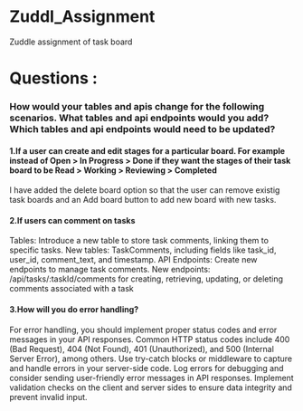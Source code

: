 # Zuddl_Assignment
Zuddle assignment of task board
<h1>Questions :</h1>
<h3>How would your tables and apis change for the following scenarios. What tables and api endpoints would you add? Which tables and api endpoints would need to be updated?</h3>

<h4>1.If a user can create and edit stages for a particular board. For example instead of Open > In Progress > Done if they want the stages of their task board to be Read > Working > Reviewing > Completed</h4>
I have added the delete board option so that the user can remove existig task boards and an Add board button to add new board with new tasks.

<h4>2.If users can comment on tasks</h4>
Tables: Introduce a new table to store task comments, linking them to specific tasks.
New tables: TaskComments, including fields like task_id, user_id, comment_text, and timestamp.
API Endpoints: Create new endpoints to manage task comments.
New endpoints: /api/tasks/:taskId/comments for creating, retrieving, updating, or deleting comments associated with a task

<h4>3.How will you do error handling?</h4>
For error handling, you should implement proper status codes and error messages in your API responses. Common HTTP status codes include 400 (Bad Request), 404 (Not Found), 401 (Unauthorized), and 500 (Internal Server Error), among others.
Use try-catch blocks or middleware to capture and handle errors in your server-side code. Log errors for debugging and consider sending user-friendly error messages in API responses.
Implement validation checks on the client and server sides to ensure data integrity and prevent invalid input.
